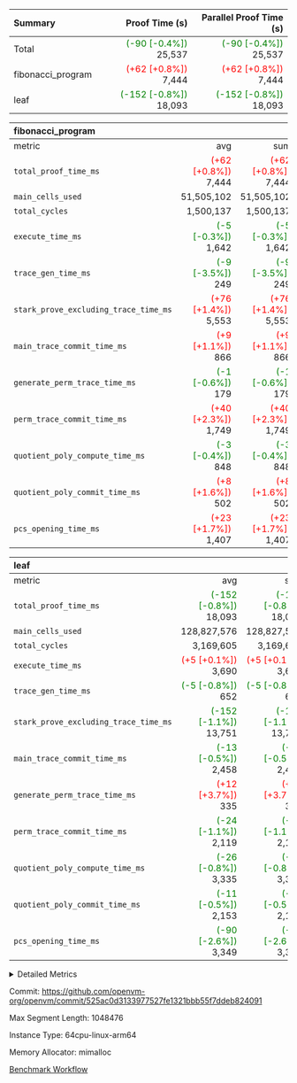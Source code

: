 | Summary | Proof Time (s) | Parallel Proof Time (s) |
|:---|---:|---:|
| Total | <span style='color: green'>(-90 [-0.4%])</span> 25,537 | <span style='color: green'>(-90 [-0.4%])</span> 25,537 |
| fibonacci_program | <span style='color: red'>(+62 [+0.8%])</span> 7,444 | <span style='color: red'>(+62 [+0.8%])</span> 7,444 |
| leaf | <span style='color: green'>(-152 [-0.8%])</span> 18,093 | <span style='color: green'>(-152 [-0.8%])</span> 18,093 |


| fibonacci_program |||||
|:---|---:|---:|---:|---:|
|metric|avg|sum|max|min|
| `total_proof_time_ms ` | <span style='color: red'>(+62 [+0.8%])</span> 7,444 | <span style='color: red'>(+62 [+0.8%])</span> 7,444 | <span style='color: red'>(+62 [+0.8%])</span> 7,444 | <span style='color: red'>(+62 [+0.8%])</span> 7,444 |
| `main_cells_used     ` |  51,505,102 |  51,505,102 |  51,505,102 |  51,505,102 |
| `total_cycles        ` |  1,500,137 |  1,500,137 |  1,500,137 |  1,500,137 |
| `execute_time_ms     ` | <span style='color: green'>(-5 [-0.3%])</span> 1,642 | <span style='color: green'>(-5 [-0.3%])</span> 1,642 | <span style='color: green'>(-5 [-0.3%])</span> 1,642 | <span style='color: green'>(-5 [-0.3%])</span> 1,642 |
| `trace_gen_time_ms   ` | <span style='color: green'>(-9 [-3.5%])</span> 249 | <span style='color: green'>(-9 [-3.5%])</span> 249 | <span style='color: green'>(-9 [-3.5%])</span> 249 | <span style='color: green'>(-9 [-3.5%])</span> 249 |
| `stark_prove_excluding_trace_time_ms` | <span style='color: red'>(+76 [+1.4%])</span> 5,553 | <span style='color: red'>(+76 [+1.4%])</span> 5,553 | <span style='color: red'>(+76 [+1.4%])</span> 5,553 | <span style='color: red'>(+76 [+1.4%])</span> 5,553 |
| `main_trace_commit_time_ms` | <span style='color: red'>(+9 [+1.1%])</span> 866 | <span style='color: red'>(+9 [+1.1%])</span> 866 | <span style='color: red'>(+9 [+1.1%])</span> 866 | <span style='color: red'>(+9 [+1.1%])</span> 866 |
| `generate_perm_trace_time_ms` | <span style='color: green'>(-1 [-0.6%])</span> 179 | <span style='color: green'>(-1 [-0.6%])</span> 179 | <span style='color: green'>(-1 [-0.6%])</span> 179 | <span style='color: green'>(-1 [-0.6%])</span> 179 |
| `perm_trace_commit_time_ms` | <span style='color: red'>(+40 [+2.3%])</span> 1,749 | <span style='color: red'>(+40 [+2.3%])</span> 1,749 | <span style='color: red'>(+40 [+2.3%])</span> 1,749 | <span style='color: red'>(+40 [+2.3%])</span> 1,749 |
| `quotient_poly_compute_time_ms` | <span style='color: green'>(-3 [-0.4%])</span> 848 | <span style='color: green'>(-3 [-0.4%])</span> 848 | <span style='color: green'>(-3 [-0.4%])</span> 848 | <span style='color: green'>(-3 [-0.4%])</span> 848 |
| `quotient_poly_commit_time_ms` | <span style='color: red'>(+8 [+1.6%])</span> 502 | <span style='color: red'>(+8 [+1.6%])</span> 502 | <span style='color: red'>(+8 [+1.6%])</span> 502 | <span style='color: red'>(+8 [+1.6%])</span> 502 |
| `pcs_opening_time_ms ` | <span style='color: red'>(+23 [+1.7%])</span> 1,407 | <span style='color: red'>(+23 [+1.7%])</span> 1,407 | <span style='color: red'>(+23 [+1.7%])</span> 1,407 | <span style='color: red'>(+23 [+1.7%])</span> 1,407 |

| leaf |||||
|:---|---:|---:|---:|---:|
|metric|avg|sum|max|min|
| `total_proof_time_ms ` | <span style='color: green'>(-152 [-0.8%])</span> 18,093 | <span style='color: green'>(-152 [-0.8%])</span> 18,093 | <span style='color: green'>(-152 [-0.8%])</span> 18,093 | <span style='color: green'>(-152 [-0.8%])</span> 18,093 |
| `main_cells_used     ` |  128,827,576 |  128,827,576 |  128,827,576 |  128,827,576 |
| `total_cycles        ` |  3,169,605 |  3,169,605 |  3,169,605 |  3,169,605 |
| `execute_time_ms     ` | <span style='color: red'>(+5 [+0.1%])</span> 3,690 | <span style='color: red'>(+5 [+0.1%])</span> 3,690 | <span style='color: red'>(+5 [+0.1%])</span> 3,690 | <span style='color: red'>(+5 [+0.1%])</span> 3,690 |
| `trace_gen_time_ms   ` | <span style='color: green'>(-5 [-0.8%])</span> 652 | <span style='color: green'>(-5 [-0.8%])</span> 652 | <span style='color: green'>(-5 [-0.8%])</span> 652 | <span style='color: green'>(-5 [-0.8%])</span> 652 |
| `stark_prove_excluding_trace_time_ms` | <span style='color: green'>(-152 [-1.1%])</span> 13,751 | <span style='color: green'>(-152 [-1.1%])</span> 13,751 | <span style='color: green'>(-152 [-1.1%])</span> 13,751 | <span style='color: green'>(-152 [-1.1%])</span> 13,751 |
| `main_trace_commit_time_ms` | <span style='color: green'>(-13 [-0.5%])</span> 2,458 | <span style='color: green'>(-13 [-0.5%])</span> 2,458 | <span style='color: green'>(-13 [-0.5%])</span> 2,458 | <span style='color: green'>(-13 [-0.5%])</span> 2,458 |
| `generate_perm_trace_time_ms` | <span style='color: red'>(+12 [+3.7%])</span> 335 | <span style='color: red'>(+12 [+3.7%])</span> 335 | <span style='color: red'>(+12 [+3.7%])</span> 335 | <span style='color: red'>(+12 [+3.7%])</span> 335 |
| `perm_trace_commit_time_ms` | <span style='color: green'>(-24 [-1.1%])</span> 2,119 | <span style='color: green'>(-24 [-1.1%])</span> 2,119 | <span style='color: green'>(-24 [-1.1%])</span> 2,119 | <span style='color: green'>(-24 [-1.1%])</span> 2,119 |
| `quotient_poly_compute_time_ms` | <span style='color: green'>(-26 [-0.8%])</span> 3,335 | <span style='color: green'>(-26 [-0.8%])</span> 3,335 | <span style='color: green'>(-26 [-0.8%])</span> 3,335 | <span style='color: green'>(-26 [-0.8%])</span> 3,335 |
| `quotient_poly_commit_time_ms` | <span style='color: green'>(-11 [-0.5%])</span> 2,153 | <span style='color: green'>(-11 [-0.5%])</span> 2,153 | <span style='color: green'>(-11 [-0.5%])</span> 2,153 | <span style='color: green'>(-11 [-0.5%])</span> 2,153 |
| `pcs_opening_time_ms ` | <span style='color: green'>(-90 [-2.6%])</span> 3,349 | <span style='color: green'>(-90 [-2.6%])</span> 3,349 | <span style='color: green'>(-90 [-2.6%])</span> 3,349 | <span style='color: green'>(-90 [-2.6%])</span> 3,349 |



<details>
<summary>Detailed Metrics</summary>

| group | num_segments | num_children | keygen_time_ms | fri.log_blowup | commit_exe_time_ms |
| --- | --- | --- | --- | --- | --- |
| fibonacci_program | 1 |  | 351 | 2 | 6 | 
| leaf |  | 1 |  | 2 |  | 

| group | air_name | quotient_deg | interactions | constraints |
| --- | --- | --- | --- | --- |
| fibonacci_program | AccessAdapterAir<16> | 2 | 5 | 14 | 
| fibonacci_program | AccessAdapterAir<2> | 2 | 5 | 14 | 
| fibonacci_program | AccessAdapterAir<32> | 2 | 5 | 14 | 
| fibonacci_program | AccessAdapterAir<4> | 2 | 5 | 14 | 
| fibonacci_program | AccessAdapterAir<64> | 2 | 5 | 14 | 
| fibonacci_program | AccessAdapterAir<8> | 2 | 5 | 14 | 
| fibonacci_program | BitwiseOperationLookupAir<8> | 2 | 2 | 4 | 
| fibonacci_program | MemoryMerkleAir<8> | 2 | 4 | 40 | 
| fibonacci_program | PersistentBoundaryAir<8> | 2 | 3 | 6 | 
| fibonacci_program | PhantomAir | 2 | 3 | 5 | 
| fibonacci_program | Poseidon2PeripheryAir<BabyBearParameters>, 1> | 2 | 1 | 286 | 
| fibonacci_program | ProgramAir | 1 | 1 | 4 | 
| fibonacci_program | RangeTupleCheckerAir<2> | 1 | 1 | 4 | 
| fibonacci_program | VariableRangeCheckerAir | 1 | 1 | 4 | 
| fibonacci_program | VmAirWrapper<Rv32BaseAluAdapterAir, BaseAluCoreAir<4, 8> | 2 | 19 | 43 | 
| fibonacci_program | VmAirWrapper<Rv32BaseAluAdapterAir, LessThanCoreAir<4, 8> | 2 | 17 | 39 | 
| fibonacci_program | VmAirWrapper<Rv32BaseAluAdapterAir, ShiftCoreAir<4, 8> | 2 | 23 | 90 | 
| fibonacci_program | VmAirWrapper<Rv32BranchAdapterAir, BranchEqualCoreAir<4> | 2 | 11 | 25 | 
| fibonacci_program | VmAirWrapper<Rv32BranchAdapterAir, BranchLessThanCoreAir<4, 8> | 2 | 13 | 41 | 
| fibonacci_program | VmAirWrapper<Rv32CondRdWriteAdapterAir, Rv32JalLuiCoreAir> | 2 | 10 | 22 | 
| fibonacci_program | VmAirWrapper<Rv32HintStoreAdapterAir, Rv32HintStoreCoreAir> | 2 | 15 | 17 | 
| fibonacci_program | VmAirWrapper<Rv32JalrAdapterAir, Rv32JalrCoreAir> | 2 | 16 | 20 | 
| fibonacci_program | VmAirWrapper<Rv32LoadStoreAdapterAir, LoadSignExtendCoreAir<4, 8> | 2 | 18 | 33 | 
| fibonacci_program | VmAirWrapper<Rv32LoadStoreAdapterAir, LoadStoreCoreAir<4> | 2 | 17 | 38 | 
| fibonacci_program | VmAirWrapper<Rv32MultAdapterAir, DivRemCoreAir<4, 8> | 2 | 25 | 88 | 
| fibonacci_program | VmAirWrapper<Rv32MultAdapterAir, MulHCoreAir<4, 8> | 2 | 24 | 38 | 
| fibonacci_program | VmAirWrapper<Rv32MultAdapterAir, MultiplicationCoreAir<4, 8> | 2 | 19 | 26 | 
| fibonacci_program | VmAirWrapper<Rv32RdWriteAdapterAir, Rv32AuipcCoreAir> | 2 | 11 | 15 | 
| fibonacci_program | VmConnectorAir | 2 | 3 | 9 | 
| leaf | AccessAdapterAir<2> | 4 | 5 | 12 | 
| leaf | AccessAdapterAir<4> | 4 | 5 | 12 | 
| leaf | AccessAdapterAir<8> | 4 | 5 | 12 | 
| leaf | FriReducedOpeningAir | 4 | 35 | 59 | 
| leaf | NativePoseidon2Air<BabyBearParameters>, 1> | 4 | 31 | 302 | 
| leaf | PhantomAir | 4 | 3 | 4 | 
| leaf | ProgramAir | 1 | 1 | 4 | 
| leaf | VariableRangeCheckerAir | 1 | 1 | 4 | 
| leaf | VmAirWrapper<BranchNativeAdapterAir, BranchEqualCoreAir<1> | 2 | 11 | 23 | 
| leaf | VmAirWrapper<JalNativeAdapterAir, JalCoreAir> | 4 | 7 | 6 | 
| leaf | VmAirWrapper<NativeAdapterAir<2, 0>, PublicValuesCoreAir> | 4 | 11 | 23 | 
| leaf | VmAirWrapper<NativeAdapterAir<2, 1>, FieldArithmeticCoreAir> | 4 | 15 | 23 | 
| leaf | VmAirWrapper<NativeLoadStoreAdapterAir<1>, NativeLoadStoreCoreAir<1> | 4 | 19 | 31 | 
| leaf | VmAirWrapper<NativeVectorizedAdapterAir<4>, FieldExtensionCoreAir> | 4 | 15 | 23 | 
| leaf | VmConnectorAir | 4 | 3 | 8 | 
| leaf | VolatileBoundaryAir | 4 | 4 | 16 | 

| group | air_name | idx | rows | prep_cols | perm_cols | main_cols | cells |
| --- | --- | --- | --- | --- | --- | --- | --- |
| leaf | AccessAdapterAir<2> | 0 | 524,288 |  | 16 | 11 | 14,155,776 | 
| leaf | AccessAdapterAir<4> | 0 | 262,144 |  | 16 | 13 | 7,602,176 | 
| leaf | AccessAdapterAir<8> | 0 | 65,536 |  | 16 | 17 | 2,162,688 | 
| leaf | FriReducedOpeningAir | 0 | 131,072 |  | 76 | 64 | 18,350,080 | 
| leaf | NativePoseidon2Air<BabyBearParameters>, 1> | 0 | 32,768 |  | 36 | 348 | 12,582,912 | 
| leaf | PhantomAir | 0 | 32,768 |  | 8 | 6 | 458,752 | 
| leaf | ProgramAir | 0 | 131,072 |  | 8 | 10 | 2,359,296 | 
| leaf | VariableRangeCheckerAir | 0 | 262,144 | 2 | 8 | 1 | 2,359,296 | 
| leaf | VmAirWrapper<BranchNativeAdapterAir, BranchEqualCoreAir<1> | 0 | 1,048,576 |  | 28 | 23 | 53,477,376 | 
| leaf | VmAirWrapper<JalNativeAdapterAir, JalCoreAir> | 0 | 131,072 |  | 12 | 10 | 2,883,584 | 
| leaf | VmAirWrapper<NativeAdapterAir<2, 0>, PublicValuesCoreAir> | 0 | 64 |  | 16 | 23 | 2,496 | 
| leaf | VmAirWrapper<NativeAdapterAir<2, 1>, FieldArithmeticCoreAir> | 0 | 2,097,152 |  | 20 | 30 | 104,857,600 | 
| leaf | VmAirWrapper<NativeLoadStoreAdapterAir<1>, NativeLoadStoreCoreAir<1> | 0 | 2,097,152 |  | 24 | 41 | 136,314,880 | 
| leaf | VmAirWrapper<NativeVectorizedAdapterAir<4>, FieldExtensionCoreAir> | 0 | 32,768 |  | 20 | 40 | 1,966,080 | 
| leaf | VmConnectorAir | 0 | 2 | 1 | 8 | 4 | 24 | 
| leaf | VolatileBoundaryAir | 0 | 524,288 |  | 8 | 11 | 9,961,472 | 

| group | air_name | segment | rows | prep_cols | perm_cols | main_cols | cells |
| --- | --- | --- | --- | --- | --- | --- | --- |
| fibonacci_program | AccessAdapterAir<8> | 0 | 64 |  | 24 | 17 | 2,624 | 
| fibonacci_program | BitwiseOperationLookupAir<8> | 0 | 65,536 | 3 | 8 | 2 | 655,360 | 
| fibonacci_program | MemoryMerkleAir<8> | 0 | 512 |  | 20 | 32 | 26,624 | 
| fibonacci_program | PersistentBoundaryAir<8> | 0 | 64 |  | 12 | 20 | 2,048 | 
| fibonacci_program | PhantomAir | 0 | 2 |  | 12 | 6 | 36 | 
| fibonacci_program | Poseidon2PeripheryAir<BabyBearParameters>, 1> | 0 | 256 |  | 8 | 300 | 78,848 | 
| fibonacci_program | ProgramAir | 0 | 4,096 |  | 8 | 10 | 73,728 | 
| fibonacci_program | RangeTupleCheckerAir<2> | 0 | 524,288 | 2 | 8 | 1 | 4,718,592 | 
| fibonacci_program | VariableRangeCheckerAir | 0 | 262,144 | 2 | 8 | 1 | 2,359,296 | 
| fibonacci_program | VmAirWrapper<Rv32BaseAluAdapterAir, BaseAluCoreAir<4, 8> | 0 | 1,048,576 |  | 80 | 36 | 121,634,816 | 
| fibonacci_program | VmAirWrapper<Rv32BaseAluAdapterAir, LessThanCoreAir<4, 8> | 0 | 524,288 |  | 40 | 37 | 40,370,176 | 
| fibonacci_program | VmAirWrapper<Rv32BaseAluAdapterAir, ShiftCoreAir<4, 8> | 0 | 2 |  | 52 | 53 | 210 | 
| fibonacci_program | VmAirWrapper<Rv32BranchAdapterAir, BranchEqualCoreAir<4> | 0 | 262,144 |  | 48 | 26 | 19,398,656 | 
| fibonacci_program | VmAirWrapper<Rv32BranchAdapterAir, BranchLessThanCoreAir<4, 8> | 0 | 8 |  | 56 | 32 | 704 | 
| fibonacci_program | VmAirWrapper<Rv32CondRdWriteAdapterAir, Rv32JalLuiCoreAir> | 0 | 131,072 |  | 44 | 18 | 8,126,464 | 
| fibonacci_program | VmAirWrapper<Rv32HintStoreAdapterAir, Rv32HintStoreCoreAir> | 0 | 4 |  | 36 | 26 | 248 | 
| fibonacci_program | VmAirWrapper<Rv32JalrAdapterAir, Rv32JalrCoreAir> | 0 | 16 |  | 36 | 28 | 1,024 | 
| fibonacci_program | VmAirWrapper<Rv32LoadStoreAdapterAir, LoadStoreCoreAir<4> | 0 | 32 |  | 72 | 40 | 3,584 | 
| fibonacci_program | VmAirWrapper<Rv32RdWriteAdapterAir, Rv32AuipcCoreAir> | 0 | 16 |  | 28 | 21 | 784 | 
| fibonacci_program | VmConnectorAir | 0 | 2 | 1 | 12 | 4 | 32 | 

| group | idx | trace_gen_time_ms | total_proof_time_ms | total_cycles | total_cells | stark_prove_excluding_trace_time_ms | quotient_poly_compute_time_ms | quotient_poly_commit_time_ms | perm_trace_commit_time_ms | pcs_opening_time_ms | main_trace_commit_time_ms | main_cells_used | generate_perm_trace_time_ms | execute_time_ms |
| --- | --- | --- | --- | --- | --- | --- | --- | --- | --- | --- | --- | --- | --- | --- |
| leaf | 0 | 652 | 18,093 | 3,169,605 | 369,494,488 | 13,751 | 3,335 | 2,153 | 2,119 | 3,349 | 2,458 | 128,827,576 | 335 | 3,690 | 

| group | segment | trace_gen_time_ms | total_proof_time_ms | total_cycles | total_cells | stark_prove_excluding_trace_time_ms | quotient_poly_compute_time_ms | quotient_poly_commit_time_ms | perm_trace_commit_time_ms | pcs_opening_time_ms | main_trace_commit_time_ms | main_cells_used | generate_perm_trace_time_ms | execute_time_ms |
| --- | --- | --- | --- | --- | --- | --- | --- | --- | --- | --- | --- | --- | --- | --- |
| fibonacci_program | 0 | 249 | 7,444 | 1,500,137 | 197,453,854 | 5,553 | 848 | 502 | 1,749 | 1,407 | 866 | 51,505,102 | 179 | 1,642 | 

</details>


Commit: https://github.com/openvm-org/openvm/commit/525ac0d3133977527fe1321bbb55f7ddeb824091

Max Segment Length: 1048476

Instance Type: 64cpu-linux-arm64

Memory Allocator: mimalloc

[Benchmark Workflow](https://github.com/openvm-org/openvm/actions/runs/12593267290)
